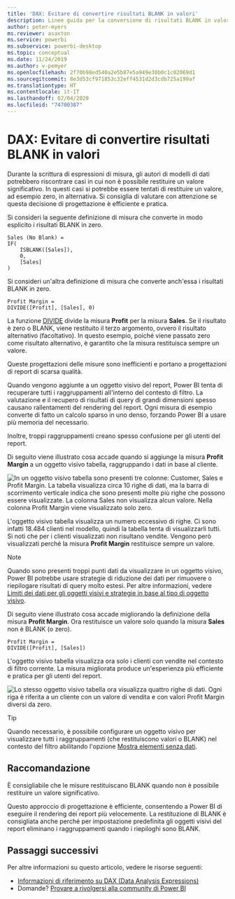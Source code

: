 ```yaml
---
title: 'DAX: Evitare di convertire risultati BLANK in valori'
description: Linee guida per la conversione di risultati BLANK in valori.
author: peter-myers
ms.reviewer: asaxton
ms.service: powerbi
ms.subservice: powerbi-desktop
ms.topic: conceptual
ms.date: 11/24/2019
ms.author: v-pemyer
ms.openlocfilehash: 2f70b98ed540a2e5b87e5a949e30b0c1c02069d1
ms.sourcegitcommit: 8e3d53cf971853c32eff4531d2d3cdb725a199af
ms.translationtype: HT
ms.contentlocale: it-IT
ms.lasthandoff: 02/04/2020
ms.locfileid: "74700387"
---
```

# <a name="dax-avoid-converting-blanks-to-values"></a>DAX: Evitare di convertire risultati BLANK in valori

Durante la scrittura di espressioni di misura, gli autori di modelli di dati potrebbero riscontrare casi in cui non è possibile restituire un valore significativo. In questi casi si potrebbe essere tentati di restituire un valore, ad esempio zero, in alternativa. Si consiglia di valutare con attenzione se questa decisione di progettazione è efficiente e pratica.

Si consideri la seguente definizione di misura che converte in modo esplicito i risultati BLANK in zero.

```dax
Sales (No Blank) =
IF(
    ISBLANK([Sales]),
    0,
    [Sales]
)
```

Si consideri un'altra definizione di misura che converte anch'essa i risultati BLANK in zero.

```dax
Profit Margin =
DIVIDE([Profit], [Sales], 0)
```

La funzione [DIVIDE](/dax/divide-function-dax) divide la misura **Profit** per la misura **Sales**. Se il risultato è zero o BLANK, viene restituito il terzo argomento, ovvero il risultato alternativo (facoltativo). In questo esempio, poiché viene passato zero come risultato alternativo, è garantito che la misura restituisca sempre un valore.

Queste progettazioni delle misure sono inefficienti e portano a progettazioni di report di scarsa qualità.

Quando vengono aggiunte a un oggetto visivo del report, Power BI tenta di recuperare tutti i raggruppamenti all'interno del contesto di filtro. La valutazione e il recupero di risultati di query di grandi dimensioni spesso causano rallentamenti del rendering del report. Ogni misura di esempio converte di fatto un calcolo sparso in uno denso, forzando Power BI a usare più memoria del necessario.

Inoltre, troppi raggruppamenti creano spesso confusione per gli utenti del report.

Di seguito viene illustrato cosa accade quando si aggiunge la misura **Profit Margin** a un oggetto visivo tabella, raggruppando i dati in base al cliente.

![In un oggetto visivo tabella sono presenti tre colonne: Customer, Sales e Profit Margin. La tabella visualizza circa 10 righe di dati, ma la barra di scorrimento verticale indica che sono presenti molte più righe che possono essere visualizzate. La colonna Sales non visualizza alcun valore. Nella colonna Profit Margin viene visualizzato solo zero.](media/dax-avoid-converting-blank/table-visual-poor.png)

L'oggetto visivo tabella visualizza un numero eccessivo di righe. Ci sono infatti 18.484 clienti nel modello, quindi la tabella tenta di visualizzarli tutti. Si noti che per i clienti visualizzati non risultano vendite. Vengono però visualizzati perché la misura **Profit Margin** restituisce sempre un valore.

> [!NOTE]
> Quando sono presenti troppi punti dati da visualizzare in un oggetto visivo, Power BI potrebbe usare strategie di riduzione dei dati per rimuovere o riepilogare risultati di query molto estesi. Per altre informazioni, vedere [Limiti dei dati per gli oggetti visivi e strategie in base al tipo di oggetto visivo](../visuals/power-bi-data-points.md).

Di seguito viene illustrato cosa accade migliorando la definizione della misura **Profit Margin**. Ora restituisce un valore solo quando la misura **Sales** non è BLANK (o zero).

```dax
Profit Margin =
DIVIDE([Profit], [Sales])
```

L'oggetto visivo tabella visualizza ora solo i clienti con vendite nel contesto di filtro corrente. La misura migliorata produce un'esperienza più efficiente e pratica per gli utenti del report.

![Lo stesso oggetto visivo tabella ora visualizza quattro righe di dati. Ogni riga è riferita a un cliente con un valore di vendita e con valori Profit Margin diversi da zero.](media/dax-avoid-converting-blank/table-visual-good.png)

> [!TIP]
> Quando necessario, è possibile configurare un oggetto visivo per visualizzare tutti i raggruppamenti (che restituiscono valori o BLANK) nel contesto del filtro abilitando l'opzione [Mostra elementi senza dati](../desktop-show-items-no-data.md).

## <a name="recommendation"></a>Raccomandazione

È consigliabile che le misure restituiscano BLANK quando non è possibile restituire un valore significativo.

Questo approccio di progettazione è efficiente, consentendo a Power BI di eseguire il rendering dei report più velocemente. La restituzione di BLANK è consigliata anche perché per impostazione predefinita gli oggetti visivi del report eliminano i raggruppamenti quando i riepiloghi sono BLANK.

## <a name="next-steps"></a>Passaggi successivi

Per altre informazioni su questo articolo, vedere le risorse seguenti:

- [Informazioni di riferimento su DAX (Data Analysis Expressions)](/dax/)
- Domande? [Provare a rivolgersi alla community di Power BI](https://community.powerbi.com/)

